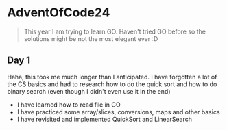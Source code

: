 # AdventOfCode24

> This year I am trying to learn GO. Haven't tried GO before so the solutions might be not the most elegant ever :D

## Day 1

Haha, this took me much longer than I anticipated. I have forgotten a lot of the CS basics and had to research how to do the quick sort and how to do binary search (even though I didn't even use it in the end)

- I have learned how to read file in GO
- I have practiced some array/slices, conversions, maps and other basics
- I have revisited and implemented QuickSort and LinearSearch
